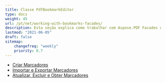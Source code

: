 ```yaml
---
title: Classe PdfBookmarkEditor
type: docs
weight: 45
url: /pt/net/working-with-bookmarks-facades/
description: Esta seção explica como trabalhar com Aspose.PDF Facades usando a Classe PdfBookmarkEditor.
lastmod: "2021-06-05"
draft: false
sitemap:
    changefreq: "weekly"
    priority: 0.7
---
```


- [Criar Marcadores](/pdf/pt/net/create-bookmarks/)
- [Importar e Exportar Marcadores](/pdf/pt/net/import-and-export-bookmarks/)
- [Atualizar, Excluir e Obter Marcadores](/pdf/pt/net/update-delete-and-get-bookmarks/)